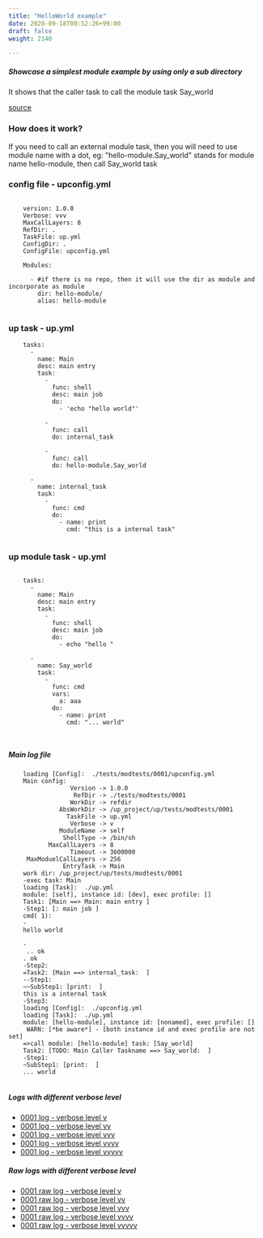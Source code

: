 ```yaml
---
title: "HelloWorld example"
date: 2020-09-18T00:52:26+99:00
draft: false
weight: 2140

---
```


##### Showcase a simplest module example by using only a sub directory

It shows that the caller task to call the module task Say_world


[source](https://github.com/upcmd/up/tree/master/tests/modtests/0001)

### How does it work?


If you need to call an external module task, then you will need to use module name with a dot, eg: "hello-module.Say_world" stands for module name hello-module, then call Say_world task









### config file - upconfig.yml




```
    
    version: 1.0.0
    Verbose: vvv
    MaxCallLayers: 8
    RefDir: .
    TaskFile: up.yml
    ConfigDir: .
    ConfigFile: upconfig.yml
    
    Modules:
    
      - #if there is no repo, then it will use the dir as module and incorporate as module
        dir: hello-module/
        alias: hello-module
    
```






### up task - up.yml




```
    tasks:
      -
        name: Main
        desc: main entry
        task:
          -
            func: shell
            desc: main job
            do:
              - 'echo "hello world"'
    
          -
            func: call
            do: internal_task
    
          -
            func: call
            do: hello-module.Say_world
    
      -
        name: internal_task
        task:
          -
            func: cmd
            do:
              - name: print
                cmd: "this is a internal task"
    
```






### up module task - up.yml




```
    
    tasks:
      -
        name: Main
        desc: main entry
        task:
          -
            func: shell
            desc: main job
            do:
              - echo "hello "
    
      -
        name: Say_world
        task:
          -
            func: cmd
            vars:
              a: aaa
            do:
              - name: print
                cmd: "... world"
    
    
```








##### Main log file

```
    loading [Config]:  ./tests/modtests/0001/upconfig.yml
    Main config:
                 Version -> 1.0.0
                  RefDir -> ./tests/modtests/0001
                 WorkDir -> refdir
              AbsWorkDir -> /up_project/up/tests/modtests/0001
                TaskFile -> up.yml
                 Verbose -> v
              ModuleName -> self
               ShellType -> /bin/sh
           MaxCallLayers -> 8
                 Timeout -> 3600000
     MaxModuelCallLayers -> 256
               EntryTask -> Main
    work dir: /up_project/up/tests/modtests/0001
    -exec task: Main
    loading [Task]:  ./up.yml
    module: [self], instance id: [dev], exec profile: []
    Task1: [Main ==> Main: main entry ]
    -Step1: [: main job ]
    cmd( 1):
    -
    hello world
    
    -
     .. ok
    . ok
    -Step2:
    =Task2: [Main ==> internal_task:  ]
    --Step1:
    ~~SubStep1: [print:  ]
    this is a internal task
    -Step3:
    loading [Config]:  ./upconfig.yml
    loading [Task]:  ./up.yml
    module: [hello-module], instance id: [nonamed], exec profile: []
     WARN: [*be aware*] - [both instance id and exec profile are not set]
    =>call module: [hello-module] task: [Say_world]
    Task2: [TODO: Main Caller Taskname ==> Say_world:  ]
    -Step1:
    ~SubStep1: [print:  ]
    ... world
    
```

##### Logs with different verbose level
* [0001 log - verbose level v](../../logs/m0001_v)
* [0001 log - verbose level vv](../../logs/m0001_vv)
* [0001 log - verbose level vvv](../../logs/m0001_vvv)
* [0001 log - verbose level vvvv](../../logs/m0001_vvvv)
* [0001 log - verbose level vvvvv](../../logs/m0001_vvvvv)

##### Raw logs with different verbose level
* [0001 raw log - verbose level v](../../reflogs/m0001_v.log)
* [0001 raw log - verbose level vv](../../reflogs/m0001_vv.log)
* [0001 raw log - verbose level vvv](../../reflogs/m0001_vvv.log)
* [0001 raw log - verbose level vvvv](../../reflogs/m0001_vvvv.log)
* [0001 raw log - verbose level vvvvv](../../reflogs/m0001_vvvvv.log)



